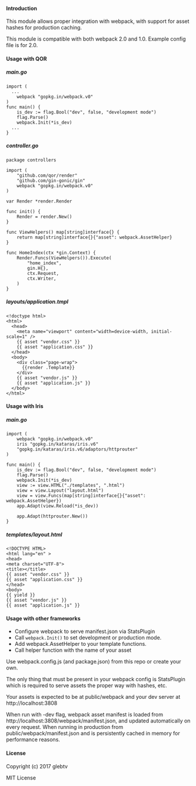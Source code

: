 #### Introduction

This module allows proper integration with webpack, with support for asset hashes for production caching.

This module is compatible with both webpack 2.0 and 1.0. Example config file is for 2.0.

#### Usage with QOR
##### main.go
```
import (
  ...
	webpack "gopkg.in/webpack.v0"
)
func main() {
	is_dev := flag.Bool("dev", false, "development mode")
	flag.Parse()
	webpack.Init(*is_dev)
  ...
}
```

##### controller.go
```
package controllers

import (
	"github.com/qor/render"
	"github.com/gin-gonic/gin"
	webpack "gopkg.in/webpack.v0"
)

var Render *render.Render

func init() {
	Render = render.New()
}

func ViewHelpers() map[string]interface{} {
	return map[string]interface{}{"asset": webpack.AssetHelper}
}

func HomeIndex(ctx *gin.Context) {
	Render.Funcs(ViewHelpers()).Execute(
		"home_index",
		gin.H{},
		ctx.Request,
		ctx.Writer,
	)
}
```

##### layouts/application.tmpl

```
<!doctype html>
<html>
  <head>
    <meta name="viewport" content="width=device-width, initial-scale=1" />
    {{ asset "vendor.css" }}
    {{ asset "application.css" }}
  </head>
  <body>
    <div class="page-wrap">
      {{render .Template}}
    </div>
    {{ asset "vendor.js" }}
    {{ asset "application.js" }}
  </body>
</html>
```

#### Usage with Iris

##### main.go
```
import (
    webpack "gopkg.in/webpack.v0"
    iris "gopkg.in/kataras/iris.v6"
    "gopkg.in/kataras/iris.v6/adaptors/httprouter"
)

func main() {
    is_dev := flag.Bool("dev", false, "development mode")
    flag.Parse()
    webpack.Init(*is_dev)
    view := view.HTML("./templates", ".html")
    view = view.Layout("layout.html")
    view = view.Funcs(map[string]interface{}{"asset": webpack.AssetHelper})
    app.Adapt(view.Reload(*is_dev))

    app.Adapt(httprouter.New())
}
```

##### templates/layout.html
```
<!DOCTYPE HTML>
<html lang="en" >
<head>
<meta charset="UTF-8">
<title></title>
{{ asset "vendor.css" }}
{{ asset "application.css" }}
</head>
<body>
{{ yield }}
{{ asset "vendor.js" }}
{{ asset "application.js" }}
```

#### Usage with other frameworks

- Configure webpack to serve manifest.json via StatsPlugin
- Call ```webpack.Init()``` to set development or production mode.
- Add webpack.AssetHelper to your template functions.
- Call helper function with the name of your asset

Use webpack.config.js (and package.json) from this repo or create your own.

The only thing that must be present in your webpack config is StatsPlugin which is required to serve assets the proper way with hashes, etc.

Your assets is expected to be at public/webpack and your dev server at http://localhost:3808

When run with -dev flag, webpack asset manifest is loaded from http://localhost:3808/webpack/manifest.json, and updated automatically on every request. When running in production from public/webpack/manifest.json and is persistently cached in memory for performance reasons.


#### License

Copyright (c) 2017 glebtv

MIT License
